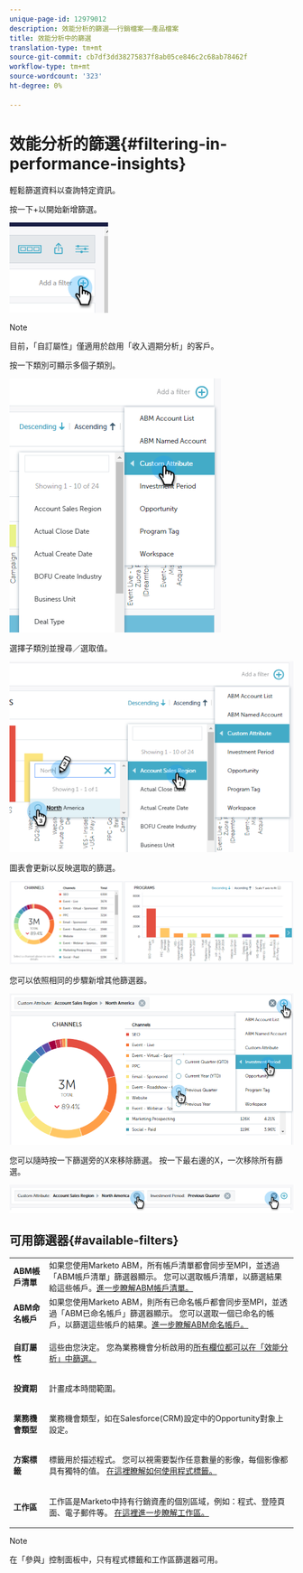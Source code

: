 ```yaml
---
unique-page-id: 12979012
description: 效能分析的篩選——行銷檔案——產品檔案
title: 效能分析中的篩選
translation-type: tm+mt
source-git-commit: cb7df3dd38275837f8ab05ce846c2c68ab78462f
workflow-type: tm+mt
source-wordcount: '323'
ht-degree: 0%

---
```



# 效能分析的篩選{#filtering-in-performance-insights}

輕鬆篩選資料以查詢特定資訊。

按一下+以開始新增篩選。

![](assets/1-1.png)

>[!NOTE]
>
>目前，「自訂屬性」僅適用於啟用「收入週期分析」的客戶。

按一下類別可顯示多個子類別。

![](assets/two-1.png)

選擇子類別並搜尋／選取值。

![](assets/three.png)

圖表會更新以反映選取的篩選。

![](assets/four-1.png)

您可以依照相同的步驟新增其他篩選器。

![](assets/five.png)

您可以隨時按一下篩選旁的X來移除篩選。 按一下最右邊的X，一次移除所有篩選。

![](assets/6-2.png)

## 可用篩選器{#available-filters}

<table> 
 <tbody> 
  <tr> 
   <td colspan="1"><strong>ABM帳戶清單</strong></td> 
   <td colspan="1">如果您使用Marketo ABM，所有帳戶清單都會同步至MPI，並透過「ABM帳戶清單」篩選器顯示。 您可以選取帳戶清單，以篩選結果給這些帳戶。<a href="https://docs.marketo.com/display/public/DOCS/Account-Based+Web+Marketing+with+ABM" rel="nofollow">進一步瞭解ABM帳戶清單。</a></td> 
  </tr> 
  <tr> 
   <td colspan="1"><strong>ABM命名帳戶</strong></td> 
   <td colspan="1">如果您使用Marketo ABM，則所有已命名帳戶都會同步至MPI，並透過「ABM已命名帳戶」篩選器顯示。 您可以選取一個已命名的帳戶，以篩選這些帳戶的結果。<a href="https://docs.marketo.com/x/eaCt" rel="nofollow">進一步瞭解ABM命名帳戶。</a></td> 
  </tr> 
  <tr> 
   <td colspan="1"><strong>自訂屬性</strong></td> 
   <td colspan="1"><p>這些由您決定。 您為業務機會分析啟用的<a href="/help/marketo/product-docs/reporting/revenue-cycle-analytics/revenue-tools/enabling-custom-field-sync-for-revenue-cycle-analytics.md" rel="nofollow">所有欄位都可以在「效能分析」中篩選。</a></p></td> 
  </tr> 
  <tr> 
   <td colspan="1"><p><strong>投資期</strong></p></td> 
   <td colspan="1"><p>計畫成本時間範圍。</p></td> 
  </tr> 
  <tr> 
   <td colspan="1"><p><strong>業務機會類型</strong></p></td> 
   <td colspan="1"><p>業務機會類型，如在Salesforce(CRM)設定中的Opportunity對象上設定。</p></td> 
  </tr> 
  <tr> 
   <td><p><strong>方案標籤</strong></p></td> 
   <td><p>標籤用於描述程式。 您可以視需要製作任意數量的影像，每個影像都具有獨特的值。 <a href="/help/marketo/product-docs/administration/tags/create-a-new-program-tag-and-tag-values.md" rel="nofollow">在這裡瞭解如何使用程式標籤。</a></p></td> 
  </tr> 
  <tr> 
   <td><strong>工作區</strong></td> 
   <td><p>工作區是Marketo中持有行銷資產的個別區域，例如：程式、登陸頁面、電子郵件等。 <a href="/help/marketo/product-docs/administration/workspaces-and-person-partitions/understanding-workspaces-and-person-partitions.md" rel="nofollow">在這裡進一步瞭解工作區。</a></p></td> 
  </tr> 
 </tbody> 
</table>

>[!NOTE]
>
>在「參與」控制面板中，只有程式標籤和工作區篩選器可用。
